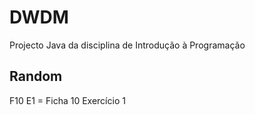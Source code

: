 # DWDM
Projecto Java da disciplina de Introdução à Programação


## Random
F10 E1 = Ficha 10 Exercício 1
